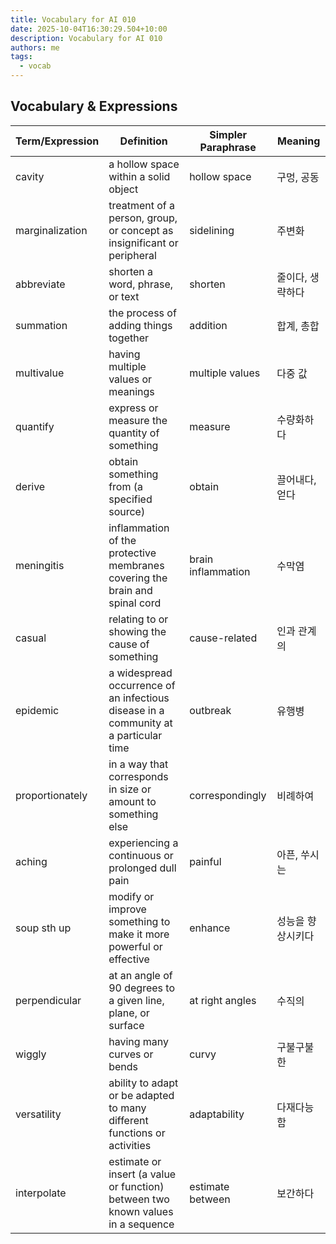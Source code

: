 ```yaml
---
title: Vocabulary for AI 010
date: 2025-10-04T16:30:29.504+10:00
description: Vocabulary for AI 010
authors: me
tags:
  - vocab
---
```


## Vocabulary & Expressions

| Term/Expression | Definition | Simpler Paraphrase | Meaning |
| --- | --- | --- | --- |
| cavity | a hollow space within a solid object | hollow space | 구멍, 공동 |
| marginalization | treatment of a person, group, or concept as insignificant or peripheral | sidelining | 주변화 |
| abbreviate | shorten a word, phrase, or text | shorten | 줄이다, 생략하다 |
| summation | the process of adding things together | addition | 합계, 총합 |
| multivalue | having multiple values or meanings | multiple values | 다중 값 |
| quantify | express or measure the quantity of something | measure | 수량화하다 |
| derive | obtain something from (a specified source) | obtain | 끌어내다, 얻다 |
| meningitis | inflammation of the protective membranes covering the brain and spinal cord | brain inflammation | 수막염 |
| casual | relating to or showing the cause of something | cause-related | 인과 관계의 |
| epidemic | a widespread occurrence of an infectious disease in a community at a particular time | outbreak | 유행병 |
| proportionately | in a way that corresponds in size or amount to something else | correspondingly | 비례하여 |
| aching | experiencing a continuous or prolonged dull pain | painful | 아픈, 쑤시는 |
| soup sth up | modify or improve something to make it more powerful or effective | enhance | 성능을 향상시키다 |
| perpendicular | at an angle of 90 degrees to a given line, plane, or surface | at right angles | 수직의 |
| wiggly | having many curves or bends | curvy | 구불구불한 |
| versatility | ability to adapt or be adapted to many different functions or activities | adaptability | 다재다능함 |
| interpolate | estimate or insert (a value or function) between two known values in a sequence | estimate between | 보간하다 |
